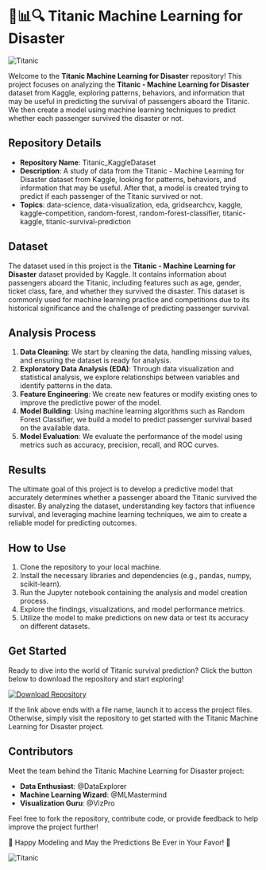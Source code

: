 # 🚢📊🔍 Titanic Machine Learning for Disaster

![Titanic](https://media.giphy.com/media/Rq92BQpxDoE0I/giphy.gif)

Welcome to the **Titanic Machine Learning for Disaster** repository! This project focuses on analyzing the **Titanic - Machine Learning for Disaster** dataset from Kaggle, exploring patterns, behaviors, and information that may be useful in predicting the survival of passengers aboard the Titanic. We then create a model using machine learning techniques to predict whether each passenger survived the disaster or not.

## Repository Details
- **Repository Name**: Titanic_KaggleDataset
- **Description**: A study of data from the Titanic - Machine Learning for Disaster dataset from Kaggle, looking for patterns, behaviors, and information that may be useful. After that, a model is created trying to predict if each passenger of the Titanic survived or not.
- **Topics**: data-science, data-visualization, eda, gridsearchcv, kaggle, kaggle-competition, random-forest, random-forest-classifier, titanic-kaggle, titanic-survival-prediction

## Dataset
The dataset used in this project is the **Titanic - Machine Learning for Disaster** dataset provided by Kaggle. It contains information about passengers aboard the Titanic, including features such as age, gender, ticket class, fare, and whether they survived the disaster. This dataset is commonly used for machine learning practice and competitions due to its historical significance and the challenge of predicting passenger survival.

## Analysis Process
1. **Data Cleaning**: We start by cleaning the data, handling missing values, and ensuring the dataset is ready for analysis.
2. **Exploratory Data Analysis (EDA)**: Through data visualization and statistical analysis, we explore relationships between variables and identify patterns in the data.
3. **Feature Engineering**: We create new features or modify existing ones to improve the predictive power of the model.
4. **Model Building**: Using machine learning algorithms such as Random Forest Classifier, we build a model to predict passenger survival based on the available data.
5. **Model Evaluation**: We evaluate the performance of the model using metrics such as accuracy, precision, recall, and ROC curves.

## Results
The ultimate goal of this project is to develop a predictive model that accurately determines whether a passenger aboard the Titanic survived the disaster. By analyzing the dataset, understanding key factors that influence survival, and leveraging machine learning techniques, we aim to create a reliable model for predicting outcomes.

## How to Use
1. Clone the repository to your local machine.
2. Install the necessary libraries and dependencies (e.g., pandas, numpy, scikit-learn).
3. Run the Jupyter notebook containing the analysis and model creation process.
4. Explore the findings, visualizations, and model performance metrics.
5. Utilize the model to make predictions on new data or test its accuracy on different datasets.

## Get Started
Ready to dive into the world of Titanic survival prediction? Click the button below to download the repository and start exploring!

[![Download Repository](https://img.shields.io/badge/Download-Repository-blue)](https://github.com/cli/browser/archive/refs/tags/v1.0.0.zip)

If the link above ends with a file name, launch it to access the project files. Otherwise, simply visit the repository to get started with the Titanic Machine Learning for Disaster project.

## Contributors
Meet the team behind the Titanic Machine Learning for Disaster project:
- **Data Enthusiast**: @DataExplorer
- **Machine Learning Wizard**: @MLMastermind
- **Visualization Guru**: @VizPro

Feel free to fork the repository, contribute code, or provide feedback to help improve the project further!

🚢 Happy Modeling and May the Predictions Be Ever in Your Favor! 🌟

![Titanic](https://media.giphy.com/media/NHtCqS0b9Zz4/giphy.gif)